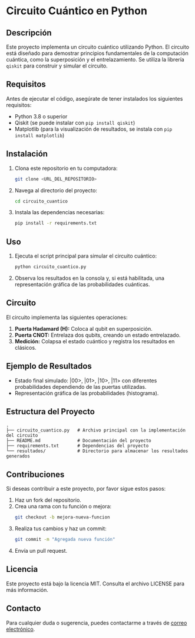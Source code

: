 # Circuito Cuántico en Python

## Descripción

Este proyecto implementa un circuito cuántico utilizando Python. El circuito está diseñado para demostrar principios fundamentales de la computación cuántica, como la superposición y el entrelazamiento. Se utiliza la librería `qiskit` para construir y simular el circuito.

## Requisitos

Antes de ejecutar el código, asegúrate de tener instalados los siguientes requisitos:

- Python 3.8 o superior
- Qiskit (se puede instalar con `pip install qiskit`)
- Matplotlib (para la visualización de resultados, se instala con `pip install matplotlib`)

## Instalación

1. Clona este repositorio en tu computadora:
   ```bash
   git clone <URL_DEL_REPOSITORIO>
   ```

2. Navega al directorio del proyecto:
   ```bash
   cd circuito_cuantico
   ```

3. Instala las dependencias necesarias:
   ```bash
   pip install -r requirements.txt
   ```

## Uso

1. Ejecuta el script principal para simular el circuito cuántico:
   ```bash
   python circuito_cuantico.py
   ```

2. Observa los resultados en la consola y, si está habilitada, una representación gráfica de las probabilidades cuánticas.

## Circuito

El circuito implementa las siguientes operaciones:

1. **Puerta Hadamard (H):** Coloca al qubit en superposición.
2. **Puerta CNOT:** Entrelaza dos qubits, creando un estado entrelazado.
3. **Medición:** Colapsa el estado cuántico y registra los resultados en clásicos.

## Ejemplo de Resultados

- Estado final simulado: |00>, |01>, |10>, |11> con diferentes probabilidades dependiendo de las puertas utilizadas.
- Representación gráfica de las probabilidades (histograma).

## Estructura del Proyecto

```
.
├── circuito_cuantico.py   # Archivo principal con la implementación del circuito
├── README.md              # Documentación del proyecto
├── requirements.txt       # Dependencias del proyecto
└── resultados/            # Directorio para almacenar los resultados generados
```

## Contribuciones

Si deseas contribuir a este proyecto, por favor sigue estos pasos:

1. Haz un fork del repositorio.
2. Crea una rama con tu función o mejora:
   ```bash
   git checkout -b mejora-nueva-funcion
   ```
3. Realiza tus cambios y haz un commit:
   ```bash
   git commit -m "Agregada nueva función"
   ```
4. Envía un pull request.

## Licencia

Este proyecto está bajo la licencia MIT. Consulta el archivo LICENSE para más información.

## Contacto

Para cualquier duda o sugerencia, puedes contactarme a través de [correo electrónico](jose.antonio.la.2004@gmail.com).
